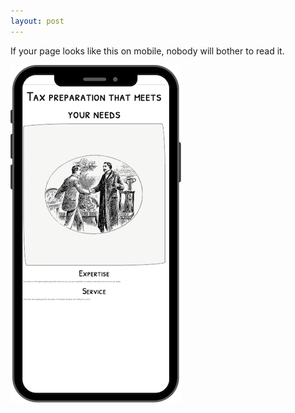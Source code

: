 ```yaml
---
layout: post
---
```


If your page looks like this on mobile, nobody will bother to read it.

[![two forms, one is too long](/images/mobile-cpa.png)](/images/mobile-cpa.png)

<style>
img {
  width: auto !important;
}
</style>

